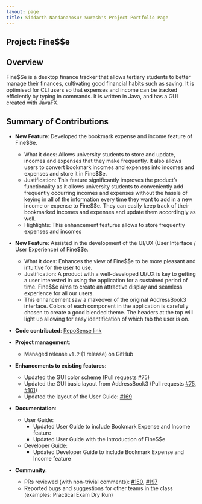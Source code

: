 ```yaml
---
layout: page
title: Siddarth Nandanahosur Suresh's Project Portfolio Page
---
```


## Project: Fine$$e

## Overview

Fine$$e is a desktop finance tracker that allows tertiary students to better manage their finances, cultivating good financial habits such as saving.
It is optimised for CLI users so that expenses and income can be tracked efficiently by typing in commands.
It is written in Java, and has a GUI created with JavaFX.

## Summary of Contributions

* **New Feature**: Developed the bookmark expense and income feature of Fine$$e.
    * What it does: Allows university students to store and update, incomes and expenses that they make frequently.
    It also allows users to convert bookmark incomes and expenses into incomes and expenses and store it in Fine$$e.
    * Justification: This feature significantly improves the product’s functionality as it allows university students to conveniently add frequently occurring incomes and expenses without the hassle of keying in all of the information every time they want to add in a new income or expense to Fine$$e.
    They can easily keep track of their bookmarked incomes and expenses and update them accordingly as well.
    * Highlights: This enhancement features allows to store frequently expenses and incomes

* **New Feature**: Assisted in the development of the UI/UX (User Interface / User Experience) of Fine$$e.
    * What it does: Enhances the view of Fine$$e to be more pleasant and intuitive for the user to use.
    * Justification: A product with a well-developed UI/UX is key to getting a user interested in using the application for a sustained period of time.
    Fine$$e aims to create an attractive display and seamless experience for all our users.
    * This enhancement saw a makeover of the original AddressBook3 interface.
    Colors of each component in the application is carefully chosen to create a good blended theme.
    The headers at the top will light up allowing for easy identification of which tab the user is on.

* **Code contributed**: [RepoSense link](https://nus-cs2103-ay2021s1.github.io/tp-dashboard/#breakdown=true&search=siddarth2824&sort=groupTitle&sortWithin=title&since=2020-08-14&timeframe=commit&mergegroup=&groupSelect=groupByRepos&checkedFileTypes=docs~functional-code~test-code~other)

* **Project management**:
    * Managed release `v1.2` (1 release) on GitHub

* **Enhancements to existing features**:
    * Updated the GUI color scheme (Pull requests [#75](https://github.com/AY2021S1-CS2103T-W16-3/tp/pull/75))
    * Updated the GUI basic layout from AddressBook3 (Pull requests [#75](https://github.com/AY2021S1-CS2103T-W16-3/tp/pull/75), [#101](https://github.com/AY2021S1-CS2103T-W16-3/tp/pull/101))
    * Updated the layout of the User Guide: [#169](https://github.com/AY2021S1-CS2103T-W16-3/tp/pull/169)

* **Documentation**:
    * User Guide:
        * Updated User Guide to include Bookmark Expense and Income feature
        * Updated User Guide with the Introduction of Fine$$e
    * Developer Guide:
        * Updated Developer Guide to include Bookmark Expense and Income feature

* **Community**:
    * PRs reviewed (with non-trivial comments): [#150](https://github.com/AY2021S1-CS2103T-W16-3/tp/pull/150#discussion_r510884713), [#197](https://github.com/AY2021S1-CS2103T-W16-3/tp/pull/197#discussion_r512544298)
    * Reported bugs and suggestions for other teams in the class (examples: Practical Exam Dry Run)
